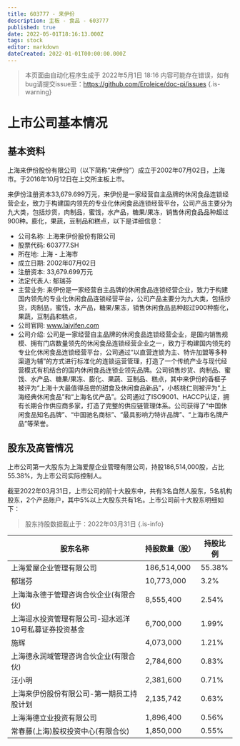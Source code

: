 ```yaml
---
title: 603777 - 来伊份
description: 主板 - 食品 - 603777
published: true
date: 2022-05-01T18:16:13.000Z
tags: stock
editor: markdown
dateCreated: 2022-01-01T00:00:00.000Z
---
```


> 本页面由自动化程序生成于 2022年5月1日 18:16
> 内容可能存在错误，如有bug请提交issue至：https://github.com/Eroleice/doc-pi/issues
{.is-warning}

# 上市公司基本情况

## 基本资料

上海来伊份股份有限公司（以下简称“来伊份”）成立于2002年07月02日，上海市。于2016年10月12日在上交所主板上市。

来伊份注册资本33,679.699万元，来伊份是一家经营自主品牌的休闲食品连锁经营企业，致力于构建国内领先的专业化休闲食品连锁经营平台，公司产品主要分为九大类，包括炒货，肉制品，蜜饯，水产品，糖果/果冻，销售休闲食品品种超过900种。膨化，果蔬，豆制品和糕点，以下是详细信息：

- 公司名称: 上海来伊份股份有限公司
- 股票代码: 603777.SH
- 所在地: 上海 - 上海市
- 成立日期: 2002年07月02日
- 注册资本: 33,679.699万元
- 法定代表人: 郁瑞芬
- 主营业务: 来伊份是一家经营自主品牌的休闲食品连锁经营企业，致力于构建国内领先的专业化休闲食品连锁经营平台，公司产品主要分为九大类，包括炒货，肉制品，蜜饯，水产品，糖果/果冻，销售休闲食品品种超过900种膨化，果蔬，豆制品和糕点，
- 公司官网: www.laiyifen.com
- 公司介绍: 公司是一家经营自主品牌的休闲食品连锁经营企业，是国内销售规模、拥有门店数量领先的休闲食品连锁经营企业之一，致力于构建国内领先的专业化休闲食品连锁经营平台，公司通过“以直营连锁为主、特许加盟等多种渠道为辅”的方式进行标准化的连锁运营管理，打造了一个传统产业与现代经营模式有机结合的国内休闲食品连锁业领先品牌。公司销售炒货、肉制品、蜜饯、水产品、糖果/果冻、膨化、果蔬、豆制品、糕点，其中来伊份的香榧子被评为“上海十大最值得品尝的甜食及休闲食品新品”，小核桃仁则被评为“上海经典休闲食品”和“上海名优产品”。公司通过了ISO9001、HACCP认证，拥有长期合作供应商多家，打造了完整的供应链管理体系。公司获得了“中国休闲食品知名品牌”、“中国驰名商标”、“最具影响力特许品牌”、“上海市名牌产品”等荣誉。


## 股东及高管情况

上市公司第一大股东为上海爱屋企业管理有限公司，持股186,514,000股，占比55.38%，为上市公司实际控制人。

截至2022年03月31日，上市公司的前十大股东中，共有3名自然人股东，5名机构股东，2个产品账户，其中5%以上大股东共有1名。上市公司前十大股东明细如下：

> 股东持股数据截止于：2022年03月31日
{.is-info}

| 股东名称 | 持股数量（股） | 持股比例 |
| --- | --- | --- |
| 上海爱屋企业管理有限公司 | 186,514,000 | 55.38% |
| 郁瑞芬 | 10,773,000 | 3.2% |
| 上海海永德于管理咨询合伙企业(有限合伙) | 8,555,400 | 2.54% |
| 上海迎水投资管理有限公司-迎水巡洋10号私募证券投资基金 | 6,700,000 | 1.99% |
| 施辉 | 4,073,000 | 1.21% |
| 上海德永润域管理咨询合伙企业(有限合伙) | 2,784,600 | 0.83% |
| 汪小明 | 2,381,600 | 0.71% |
| 上海来伊份股份有限公司-第一期员工持股计划 | 2,135,742 | 0.63% |
| 上海海德立业投资有限公司 | 1,896,400 | 0.56% |
| 常春藤(上海)股权投资中心(有限合伙) | 1,850,000 | 0.55% |




